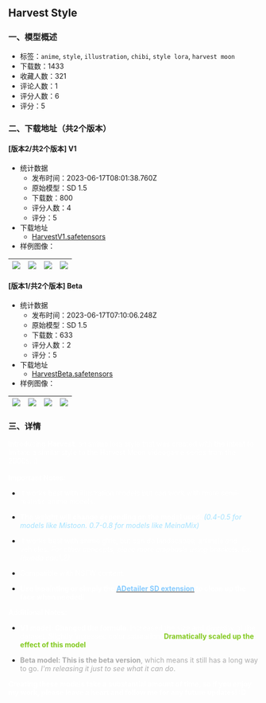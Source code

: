 ## Harvest Style
### 一、模型概述

- 标签：`anime`, `style`, `illustration`, `chibi`, `style lora`, `harvest moon`
- 下载数：1433
- 收藏人数：321
- 评论人数：1
- 评分人数：6
- 评分：5

### 二、下载地址（共2个版本）

#### [版本2/共2个版本] V1

- 统计数据
  - 发布时间：2023-06-17T08:01:38.760Z
  - 原始模型：SD 1.5
  - 下载数：800
  - 评分人数：4
  - 评分：5
- 下载地址
  - [HarvestV1.safetensors](https://civitai.com/api/download/models/97734)
- 样例图像：

| <img src="https://image.civitai.com/xG1nkqKTMzGDvpLrqFT7WA/64e04690-bc9d-4eb1-9d76-e5819a2c3ae7/width=450/1175856.jpeg" /> | <img src="https://image.civitai.com/xG1nkqKTMzGDvpLrqFT7WA/7831e943-e2cd-42b0-87ca-2469c9fd3ccf/width=450/1176108.jpeg" /> | <img src="https://image.civitai.com/xG1nkqKTMzGDvpLrqFT7WA/655c0373-2ff6-412a-aaaf-9e5b7976586f/width=450/1176100.jpeg" /> | <img src="https://image.civitai.com/xG1nkqKTMzGDvpLrqFT7WA/6a8b3c88-9420-4104-9f21-25278cabe30c/width=450/1175832.jpeg" /> |
| ---- | ---- | ---- | ---- |

#### [版本1/共2个版本] Beta

- 统计数据
  - 发布时间：2023-06-17T07:10:06.248Z
  - 原始模型：SD 1.5
  - 下载数：633
  - 评分人数：2
  - 评分：5
- 下载地址
  - [HarvestBeta.safetensors](https://civitai.com/api/download/models/73923)
- 样例图像：

| <img src="https://image.civitai.com/xG1nkqKTMzGDvpLrqFT7WA/8123c0e2-c7fb-4e43-a034-a8197b04005d/width=450/825638.jpeg" /> | <img src="https://image.civitai.com/xG1nkqKTMzGDvpLrqFT7WA/8c3eef42-8a8f-4174-a490-354da895b90a/width=450/825644.jpeg" /> | <img src="https://image.civitai.com/xG1nkqKTMzGDvpLrqFT7WA/0d51bcbd-72cc-4e42-b2e7-8c0f91cba350/width=450/825652.jpeg" /> | <img src="https://image.civitai.com/xG1nkqKTMzGDvpLrqFT7WA/cdc5c9d2-dc12-44f7-a530-f8cdc429ce02/width=450/825653.jpeg" /> |
| ---- | ---- | ---- | ---- |


### 三、详情
<p><span style="color:rgb(255, 255, 255)">Introducing </span><strong><span style="color:rgb(255, 255, 255)">Harvest</span></strong><span style="color:rgb(255, 255, 255)">, an anime lora style that was created with the intent to imitate a similar style to the Harvest Moon videogame series from the 2000s. :)</span><em><span style="color:rgb(255, 255, 255)"><br /></span></em><strong><span style="color:rgb(255, 255, 255)"><br />Important Notes:</span></strong></p><ul><li><p><span style="color:rgb(255, 255, 255)">It works best with illustration models but can work with more semi-realistic anime models.</span></p></li><li><p><strong><span style="color:rgb(255, 255, 255)">The weight will change depending on the model used. </span></strong><em><span style="color:rgb(166, 227, 255)">(0.4-0.5 for models like Mistoon. 0.7-0.8 for models like MeinaMix)</span></em></p></li><li><p><span style="color:rgb(255, 255, 255)">It works best with anime girls, but can do landscapes, animals and vehicles. </span><em><span style="color:rgb(255, 255, 255)">For other concepts, place more emphasis using brackets. Ex. (honda car:1.2)</span></em></p></li><li><p><span style="color:rgb(255, 255, 255)">Compatible with NSFW content.</span></p></li><li><p><strong><span style="color:rgb(255, 255, 255)">Use Inpainting or simply the</span><span style="color:rgb(107, 191, 255)"> </span></strong><a target="_blank" rel="ugc" href="https://github.com/Bing-su/adetailer"><strong><u><span style="color:rgb(135, 203, 255)">ADetailer SD extension</span></u></strong></a><strong><span style="color:rgb(255, 214, 120)"> </span><span style="color:rgb(255, 255, 255)">to clean up the face when needed!</span></strong></p></li></ul><p></p><p><strong><span style="color:rgb(255, 255, 255)">Additional Notes:</span></strong></p><ul><li><p><strong><span style="color:rgb(255, 255, 255)">V1 model: Changed the formula. </span></strong><span style="color:rgb(255, 255, 255)">Increased the size and diversity of the dataset. Slightly increased color saturation. </span><strong><span style="color:rgb(130, 201, 30)">Dramatically scaled up the effect of this model</span><span style="color:rgb(255, 255, 255)">.</span></strong></p></li><li><p><strong><span style="color:rgb(173, 173, 173)">Beta model: This is the beta version</span></strong><span style="color:rgb(173, 173, 173)">, which means it still has a long way to go.</span><em><span style="color:rgb(173, 173, 173)"> I'm releasing it just to see what it can do</span></em><span style="color:rgb(173, 173, 173)">.</span></p></li></ul><p></p><p><strong><span style="color:rgb(255, 255, 255)">Creating these models take a substantial amount of time, so if you enjoy my work, please leave a heart and follow me for any future updates! :D</span><br /></strong></p>